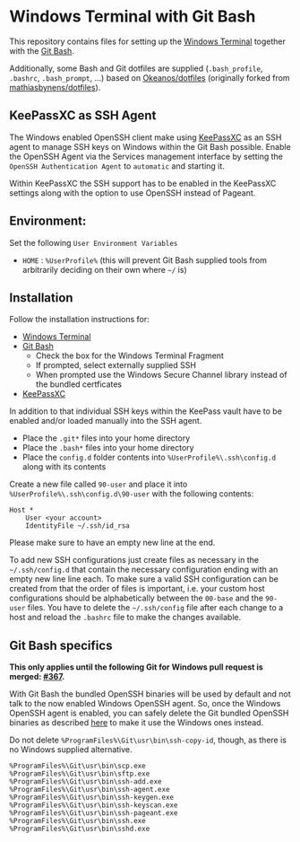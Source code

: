 # Windows Terminal with Git Bash

This repository contains files for setting up the [Windows Terminal](https://github.com/microsoft/terminal) together with the [Git Bash](https://git-scm.com).

Additionally, some Bash and Git dotfiles are supplied (`.bash_profile`, `.bashrc`, `.bash_prompt`, …) based on [Okeanos/dotfiles](https://github.com/Okeanos/dotfiles) (originally forked from [mathiasbynens/dotfiles](https://github.com/mathiasbynens/dotfiles)).

## KeePassXC as SSH Agent
The Windows enabled OpenSSH client make using [KeePassXC](https://keepassxc.org) as an SSH agent to manage SSH keys on Windows within the Git Bash possible.
Enable the OpenSSH Agent via the Services management interface by setting the `OpenSSH Authentication Agent` to `automatic` and starting it.

Within KeePassXC the SSH support has to be enabled in the KeePassXC settings along with the option to use OpenSSH instead of Pageant.

## Environment:

Set the following `User Environment Variables`

- `HOME` : `%UserProfile%` (this will prevent Git Bash supplied tools from arbitrarily deciding on their own where `~/` is)

## Installation
Follow the installation instructions for:

- [Windows Terminal](https://github.com/microsoft/terminal)
- [Git Bash](https://git-scm.com)
  - Check the box for the Windows Terminal Fragment
  - If prompted, select externally supplied SSH
  - When prompted use the Windows Secure Channel library instead of the bundled certficates
- [KeePassXC](https://keepass.info)

In addition to that individual SSH keys within the KeePass vault have to be enabled and/or loaded manually into the SSH agent.

- Place the `.git*` files into your home directory
- Place the `.bash*` files into your home directory
- Place the `config.d` folder contents into `%UserProfile%\.ssh\config.d` along with its contents

Create a new file called `90-user` and place it into `%UserProfile%\.ssh\config.d\90-user` with the following contents:

```
Host *
	User <your account>
	IdentityFile ~/.ssh/id_rsa

```

Please make sure to have an empty new line at the end.

To add new SSH configurations just create files as necessary in the `~/.ssh/config.d` that contain the necessary configuration ending with an empty new line line each. To make sure a valid SSH configuration can be created from that the order of files is important, i.e. your custom host configurations should be alphabetically between the `00-base` and the `90-user` files. You have to delete the `~/.ssh/config` file after each change to a host and reload the `.bashrc` file to make the changes available.

## Git Bash specifics

**This only applies until the following Git for Windows pull request is merged: [#367](https://github.com/git-for-windows/build-extra/pull/367).**

With Git Bash the bundled OpenSSH binaries will be used by default and not talk to the now enabled Windows OpenSSH agent. So, once the Windows OpenSSH agent is enabled, you can safely delete the Git bundled OpenSSH binaries as described [here](https://docs.microsoft.com/en-us/windows-server/administration/openssh/openssh_overview) to make it use the Windows ones instead.

Do not delete `%ProgramFiles%\Git\usr\bin\ssh-copy-id`, though, as there is no Windows supplied alternative.

```
%ProgramFiles%\Git\usr\bin\scp.exe
%ProgramFiles%\Git\usr\bin\sftp.exe
%ProgramFiles%\Git\usr\bin\ssh-add.exe
%ProgramFiles%\Git\usr\bin\ssh-agent.exe
%ProgramFiles%\Git\usr\bin\ssh-keygen.exe
%ProgramFiles%\Git\usr\bin\ssh-keyscan.exe
%ProgramFiles%\Git\usr\bin\ssh-pageant.exe
%ProgramFiles%\Git\usr\bin\ssh.exe
%ProgramFiles%\Git\usr\bin\sshd.exe
```
